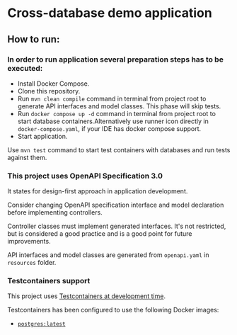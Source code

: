 # Cross-database demo application

## How to run:

### In order to run application several preparation steps has to be executed:
* Install Docker Compose.
* Clone this repository.
* Run `mvn clean compile` command in terminal from project root to generate API interfaces and model classes. This phase will skip tests.
* Run `docker compose up -d` command in terminal from project root to start database containers.Alternatively use runner icon directly in `docker-compose.yaml`, if your IDE has docker compose support.
* Start application.

Use `mvn test` command to start test containers with databases and run tests against them.

### This project uses OpenAPI Specification 3.0

It states for design-first approach in application development.

Consider changing OpenAPI specification interface and model declaration before implementing controllers.

Controller classes must implement generated interfaces.
It's not restricted, but is considered a good practice and is a good point for future improvements.

API interfaces and model classes are generated from `openapi.yaml` in `resources` folder.



### Testcontainers support

This project
uses [Testcontainers at development time](https://docs.spring.io/spring-boot/docs/3.2.5/reference/html/features.html#features.testing.testcontainers.at-development-time).



Testcontainers has been configured to use the following Docker images:

* [`postgres:latest`](https://hub.docker.com/_/postgres)

